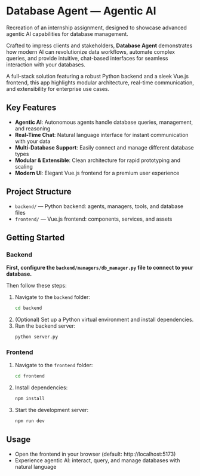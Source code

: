 # Database Agent — Agentic AI

Recreation of an internship assignment, designed to showcase advanced agentic AI capabilities for database management.

Crafted to impress clients and stakeholders, **Database Agent** demonstrates how modern AI can revolutionize data workflows, automate complex queries, and provide intuitive, chat-based interfaces for seamless interaction with your databases.

A full-stack solution featuring a robust Python backend and a sleek Vue.js frontend, this app highlights modular architecture, real-time communication, and extensibility for enterprise use cases.

## Key Features

- **Agentic AI**: Autonomous agents handle database queries, management, and reasoning
- **Real-Time Chat**: Natural language interface for instant communication with your data
- **Multi-Database Support**: Easily connect and manage different database types
- **Modular & Extensible**: Clean architecture for rapid prototyping and scaling
- **Modern UI**: Elegant Vue.js frontend for a premium user experience

## Project Structure

- `backend/` — Python backend: agents, managers, tools, and database files
- `frontend/` — Vue.js frontend: components, services, and assets

## Getting Started

### Backend

**First, configure the `backend/managers/db_manager.py` file to connect to your database.**

Then follow these steps:

1. Navigate to the `backend` folder:
   ```cmd
   cd backend
   ```
2. (Optional) Set up a Python virtual environment and install dependencies.
3. Run the backend server:
   ```cmd
   python server.py
   ```

### Frontend

1. Navigate to the `frontend` folder:
   ```cmd
   cd frontend
   ```
2. Install dependencies:
   ```cmd
   npm install
   ```
3. Start the development server:
   ```cmd
   npm run dev
   ```

## Usage

- Open the frontend in your browser (default: http://localhost:5173)
- Experience agentic AI: interact, query, and manage databases with natural language
